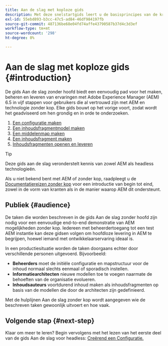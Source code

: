 ```yaml
---
title: Aan de slag met koploze gids
description: Met deze snelstartgids leert u de basisprincipes van de krachtige headless mogelijkheden van Adobe Experience Manager (AEM) 6.5, zoals Content Models, Content Fragments, en GraphQL API.
exl-id: 55ebd893-b3cc-47c5-ad84-46df984197fb
source-git-commit: 487136be68e04fd74affe43790587b37d4c3d3ef
workflow-type: tm+mt
source-wordcount: '298'
ht-degree: 0%

---
```


# Aan de slag met koploze gids {#introduction}

De gids Aan de slag zonder hoofd biedt een eenvoudig pad voor het maken, beheren en leveren van ervaringen met Adobe Experience Manager (AEM) 6.5 in vijf stappen voor gebruikers die al vertrouwd zijn met AEM en technologie zonder kop. Elke gids bouwt op het vorige voort, zodat wordt het geadviseerd om hen grondig en in orde te onderzoeken.

1. [Een configuratie maken](create-configuration.md)
1. [Een inhoudsfragmentmodel maken](create-content-model.md)
1. [Een middelenmap maken](create-assets-folder.md)
1. [Een inhoudsfragment maken](create-content-fragment.md)
1. [Inhoudsfragmenten openen en leveren](create-api-request.md)

>[!TIP]
>
>Deze gids aan de slag veronderstelt kennis van zowel AEM als headless technologieën.
>
>Als u niet bekend bent met AEM of zonder kop, raadpleegt u de [Documentatiereizen zonder kop](/help/journey-headless/overview.md) voor een introductie van begin tot eind, zowel in de vorm van kranten als in de manier waarop AEM dit ondersteunt.

## Publiek {#audience}

De taken die worden beschreven in de gids Aan de slag zonder hoofd zijn nodig voor een eenvoudige end-to-end demonstratie van AEM mogelijkheden zonder kop. Iedereen met beheerdertoegang tot een test AEM instantie kan deze gidsen volgen om hoofdloze levering in AEM te begrijpen, hoewel iemand met ontwikkelaarservaring ideaal is.

In een productiesituatie worden de taken doorgaans echter door verschillende personen uitgevoerd. Bijvoorbeeld:

* **Beheerders** moet de initiële configuratie en mapstructuur voor de inhoud normaal slechts eenmaal of sporadisch instellen.
* **Informatiearchitecten** nieuwe modellen toe te voegen naarmate de behoeften van de organisatie evolueren.
* **Inhoudsauteurs** voortdurend inhoud maken als inhoudsfragmenten op basis van de modellen die door de architecten zijn gedefinieerd.

Met de hulplijnen Aan de slag zonder kop wordt aangegeven wie de beschreven taken gewoonlijk uitvoert en hoe vaak.

## Volgende stap {#next-step}

Klaar om meer te leren? Begin vervolgens met het lezen van het eerste deel van de gids Aan de slag voor headless: [Creërend een Configuratie.](create-configuration.md)
